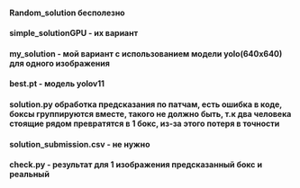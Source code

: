#### Random_solution бесполезно
#### simple_solutionGPU - их вариант

#### my_solution - мой вариант с использованием модели yolo(640x640) для одного изображения
#### best.pt - модель yolov11
#### solution.py обработка предсказания по патчам, есть ошибка в коде, боксы группируются вместе, такого не должно быть, т.к два человека стоящие рядом превратятся в 1 бокс, из-за этого потеря в точности

#### solution_submission.csv - не нужно

#### check.py - результат для 1 изображения предсказанный бокс и реальный
